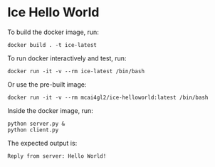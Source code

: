 # Ice Hello World

To build the docker image, run:
```
docker build . -t ice-latest
```

To run docker interactively and test, run:
```
docker run -it -v --rm ice-latest /bin/bash
```

Or use the pre-built image:
```
docker run -it -v --rm mcai4gl2/ice-helloworld:latest /bin/bash
```

Inside the docker image, run:
```
python server.py &
python client.py
```

The expected output is:
```
Reply from server: Hello World!

```
